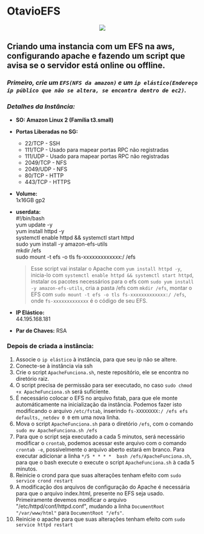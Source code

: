 # OtavioEFS
<p align="center">
    <img src="https://www.sophos.com/sites/default/files/2022-02/aws-logo-white-orange.png">
  </p>

## Criando uma instancia com um EFS na aws, configurando apache e fazendo um script que avisa se o servidor está online ou offline. 

### *Primeiro, crie um `EFS(NFS da amazon)` e um `ip elástico(Endereço ip público que não se altera, se encontra dentro de ec2)`.*

### *Detalhes da Instância:* 
  - **SO: Amazon Linux 2 (Família t3.small)**

  - **Portas Liberadas no SG:**
    * 22/TCP - SSH
    * 111/TCP - Usado para mapear portas RPC não registradas  
    * 111/UDP - Usado para mapear portas RPC não registradas  
    * 2049/TCP - NFS
    * 2049/UDP - NFS
    * 80/TCP - HTTP
    * 443/TCP - HTTPS
  
  - **Volume:**  
    1x16GB gp2

  - **userdata:**  
    #!/bin/bash  
    yum update -y  
    yum install httpd -y  
    systemctl enable httpd && systemctl start httpd  
    sudo yum install -y amazon-efs-utils  
    mkdir /efs  
    sudo mount -t efs -o tls fs-xxxxxxxxxxxxx:/ /efs  
    >Esse script vai instalar o Apache com `yum install httpd -y`, inicia-lo com `systemctl enable httpd && systemctl start httpd`, instalar os pacotes necessários para o efs com `sudo yum install -y amazon-efs-utils`, cria a pasta /efs com `mkdir /efs`, montar o EFS com `sudo mount -t efs -o tls fs-xxxxxxxxxxxxx:/ /efs`, onde `fs-xxxxxxxxxxxxx` é o código de seu EFS.
    
  - **IP Elástico:**  
    44.195.168.181
    
  - **Par de Chaves:**
    RSA
    
### **Depois de criada a instância:**
1. Associe o `ip elástico` à instância, para que seu ip não se altere.
2. Conecte-se à instância via ssh
  1. Crie o script `ApacheFunciona.sh`, neste repositório, ele se encontra no diretório raiz. 
  2. O script precisa de permissão para ser executado, no caso `sudo chmod +x ApacheFunciona.sh` será suficiente.
  3. É necessário colocar o EFS no arquivo fstab, para que ele monte automáticamente na inicialização da instância. Podemos fazer isto modificando o arquivo `/etc/fstab`, inserindo `fs-XXXXXXXX:/ /efs efs defaults,_netdev 0 0` em uma nova linha.
  4. Mova o script `ApacheFunciona.sh` para o diretório `/efs`, com o comando `sudo mv ApacheFunciona.sh /efs` 
  5. Para que o script seja executado a cada 5 minutos, será necessário modificar o `crontab`, podemos acessar este arquivo com o comando `crontab -e`, possivelmente o arquivo aberto estará em branco. Para executar adicionar a linha `*/5 * * * *  bash /efs/ApacheFunciona.sh`, para que o bash execute o execute o script `ApacheFunciona.sh` à cada 5 minutos.
  6. Reinicie o crond para que suas alterações tenham efeito com `sudo service crond restart`
  7. A modificação dos arquivos de configuração do Apache é necessária para que o arquivo index.html, presente no EFS seja usado. Primeiramente devemos modificar o arquivo "/etc/httpd/conf/httpd.conf", mudando a linha `DocumentRoot "/var/www/html"` para `DocumentRoot "/efs"`.
  8. Reinicie o apache para que suas alterações tenham efeito com `sudo service httpd restart`
